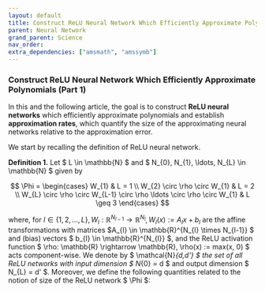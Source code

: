```yaml
---
layout: default
title: Construct ReLU Neural Network Which Efficiently Approximate Polynomials (Part 1)
parent: Neural Network
grand_parent: Science
nav_order: 
extra_dependencies: ["amsmath", "amssymb"]
---
```


### Construct ReLU Neural Network Which Efficiently Approximate Polynomials (Part 1)

In this and the following article, the goal is to construct **ReLU neural networks** which efficiently approximate polynomials and establish **approximation rates**, which quantify the size of the approximating neural networks relative to the approximation error. 

We start by recalling the definition of ReLU neural network. 

**Definition 1.** Let $ L \in \mathbb{N} $ and $ N_{0}, N_{1}, \ldots, N_{L} \in \mathbb{N} $ given by

$$  
    \Phi = 
    \begin{cases} 
      W_{1} & L = 1 \\
      W_{2} \circ \rho \circ W_{1} & L = 2 \\
      W_{L} \circ \rho \circ W_{L-1} \circ \rho \ldots \circ \rho \circ W_{1} & L \geq 3
   \end{cases}
$$

where, for $l \in \left\{ 1, 2, \ldots, L\right\}, W_{l}: \mathbb{R}^{N_{l-1}} \rightarrow \mathbb{R}^{N_{l}}, W_{l}(x) := A_{l}x + b_{l}$ are the affine transformations with matrices $A_{l} \in \mathbb{R}^{N_{l} \times N_{l-1}} $ and (bias) vectors $ b_{l} \in \mathbb{R}^{N_{l}} $, and the ReLU activation function $ \rho: \mathbb{R} \rightarrow \mathbb{R}, \rho(x) := max(x, 0) $ acts component-wise. We denote by $ \mathcal{N}_{d,d'} $ the set of all ReLU networks with input dimension $ N_{0} = d $ and output dimension $ N_{L} = d' $. Moreover, we define the following quantities related to the notion of size of the ReLU network $ \Phi $:





